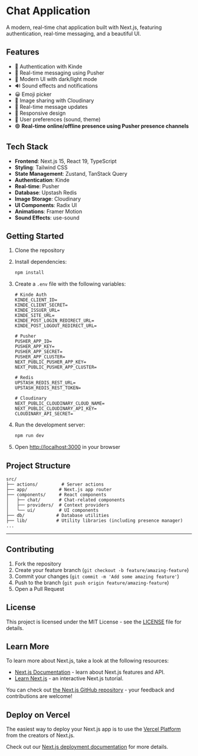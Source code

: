 # Chat Application

A modern, real-time chat application built with Next.js, featuring authentication, real-time messaging, and a beautiful UI.

## Features

- 🔐 Authentication with Kinde
- 💬 Real-time messaging using Pusher
- 🎨 Modern UI with dark/light mode
- 🔊 Sound effects and notifications
- 😀 Emoji picker
- 📸 Image sharing with Cloudinary
- 🔄 Real-time message updates
- 📱 Responsive design
- 🎯 User preferences (sound, theme)
- 🟢 **Real-time online/offline presence using Pusher presence channels**

## Tech Stack

- **Frontend**: Next.js 15, React 19, TypeScript
- **Styling**: Tailwind CSS
- **State Management**: Zustand, TanStack Query
- **Authentication**: Kinde
- **Real-time**: Pusher
- **Database**: Upstash Redis
- **Image Storage**: Cloudinary
- **UI Components**: Radix UI
- **Animations**: Framer Motion
- **Sound Effects**: use-sound

## Getting Started

1. Clone the repository
2. Install dependencies:
   ```bash
   npm install
   ```

3. Create a `.env` file with the following variables:
   ```
   # Kinde Auth
   KINDE_CLIENT_ID=
   KINDE_CLIENT_SECRET=
   KINDE_ISSUER_URL=
   KINDE_SITE_URL=
   KINDE_POST_LOGIN_REDIRECT_URL=
   KINDE_POST_LOGOUT_REDIRECT_URL=

   # Pusher
   PUSHER_APP_ID=
   PUSHER_APP_KEY=
   PUSHER_APP_SECRET=
   PUSHER_APP_CLUSTER=
   NEXT_PUBLIC_PUSHER_APP_KEY=
   NEXT_PUBLIC_PUSHER_APP_CLUSTER=

   # Redis
   UPSTASH_REDIS_REST_URL=
   UPSTASH_REDIS_REST_TOKEN=

   # Cloudinary
   NEXT_PUBLIC_CLOUDINARY_CLOUD_NAME=
   NEXT_PUBLIC_CLOUDINARY_API_KEY=
   CLOUDINARY_API_SECRET=
   ```

4. Run the development server:
   ```bash
   npm run dev
   ```

5. Open [http://localhost:3000](http://localhost:3000) in your browser

## Project Structure

```
src/
├── actions/         # Server actions
├── app/            # Next.js app router
├── components/     # React components
│   ├── chat/       # Chat-related components
│   ├── providers/  # Context providers
│   └── ui/         # UI components
├── db/            # Database utilities
├── lib/           # Utility libraries (including presence manager)
...
```

---

## Contributing

1. Fork the repository
2. Create your feature branch (`git checkout -b feature/amazing-feature`)
3. Commit your changes (`git commit -m 'Add some amazing feature'`)
4. Push to the branch (`git push origin feature/amazing-feature`)
5. Open a Pull Request

## License

This project is licensed under the MIT License - see the [LICENSE](LICENSE) file for details.

## Learn More

To learn more about Next.js, take a look at the following resources:

- [Next.js Documentation](https://nextjs.org/docs) - learn about Next.js features and API.
- [Learn Next.js](https://nextjs.org/learn) - an interactive Next.js tutorial.

You can check out [the Next.js GitHub repository](https://github.com/vercel/next.js) - your feedback and contributions are welcome!

## Deploy on Vercel

The easiest way to deploy your Next.js app is to use the [Vercel Platform](https://vercel.com/new?utm_medium=default-template&filter=next.js&utm_source=create-next-app&utm_campaign=create-next-app-readme) from the creators of Next.js.

Check out our [Next.js deployment documentation](https://nextjs.org/docs/app/building-your-application/deploying) for more details.
